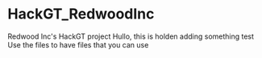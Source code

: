 # HackGT_RedwoodInc
Redwood Inc's HackGT project
Hullo, this is holden adding something
test
Use the files to have files that you can use
